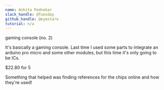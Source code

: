 ```yaml
---
name: Ankita Pednekar
slack_handle: @Tuesday
github_handle: @eyestare
tutorial: n/a
---
```


gaming console (no. 2)

It's basically a gaming console. Last time I used some parts to integrate an arduino pro micro and some other modules, but this time it's only going to be ICs. 

$22.80 for 5

Something that helped was finding references for the chips online and how they're used!
